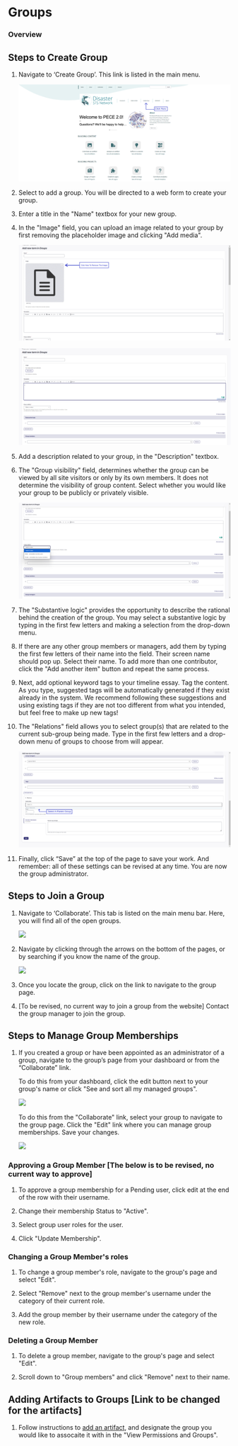 Groups
==========

### Overview

Steps to Create Group
--------------------------

1. Navigate to ‘Create Group’. This link is listed in the main menu.

    ![](media/group-1.png)

2. Select to add a group. You will be directed to a web form to create your group.

3. Enter a title in the "Name" textbox for your new group.

4. In the "Image" field, you can upload an image related to your group by first removing the placeholder image and clicking "Add media".

    ![](media/group-2.png)

    ![](media/group-3.png)

5. Add a description related to your group, in the "Description" textbox.

6. The "Group visibility" field, determines whether the group can be viewed by all site visitors or only by its own members. 
It does not determine the visibility of group content. Select whether you would like your group to be publicly or privately visible.

    ![](media/group-4.png)

7. The "Substantive logic" provides the opportunity to describe the rational behind the creation of the group. 
You may select a substantive logic by typing in the first few letters and making a selection from the drop-down menu.

8. If there are any other group members or managers, add them by typing the first few letters of their name into the field. 
Their screen name should pop up. Select their name. To add more than one contributor, click the "Add another item" button and repeat the same process.

9. Next, add optional keyword tags to your timeline essay. Tag the content. As you type, suggested tags will be automatically generated if they exist already in the system. 
We recommend following these suggestions and using existing tags if they are not too different from what you intended, but feel free to make up new tags!

10. The "Relations" field allows you to select group(s) that are related to the current sub-group being made. 
Type in the first few letters and a drop-down menu of groups to choose from will appear.

    ![](media/group-5.png)

11. Finally, click “Save” at the top of the page to save your work. 
And remember: all of these settings can be revised at any time. You are now the group administrator.


Steps to Join a Group
--------------------------

1. Navigate to ‘Collaborate’. This tab is listed on the main menu bar.
Here, you will find all of the open groups.

    ![](media/group-6)

2. Navigate by clicking through the arrows on the bottom of the pages, or by searching if you know the
name of the group.

    ![](media/group-7)

3. Once you locate the group, click on the link to navigate to the group page.

4. [To be revised, no current way to join a group from the website] 
Contact the group manager to join the group.

Steps to Manage Group Memberships 
--------------------------

1. If you created a group or have been appointed as an administrator of a
group, navigate to the group’s page from your dashboard or from the “Collaborate” link.

    To do this from your dashboard, click the edit button next to your group's name or click "See and sort all my managed groups".

    ![](media/group-8)

    To do this from the "Collaborate" link, select your group to navigate to the group page. Click the "Edit" link where you can manage group memberships. Save your changes.

    ![](media/group-9)


### Approving a Group Member [The below is to be revised, no current way to approve]

1. To approve a group membership for a Pending user, click edit at the end of the row with their username.

2. Change their membership Status to "Active".

3. Select group user roles for the user.

4. Click "Update Membership".

### Changing a Group Member's roles 

1. To change a group member's role, navigate to the group's page and select "Edit".

2. Select "Remove" next to the group member's username under the category of their current role.

3. Add the group member by their username under the category of the new role.

### Deleting a Group Member

1. To delete a group member, navigate to the group's page and select "Edit".

2. Scroll down to "Group members" and click "Remove" next to their name.


Adding Artifacts to Groups [Link to be changed for the artifacts]
-----------------------------------------

1. Follow instructions to [add an artifact](../artifacts), and designate the group you would like to assocaite it with in the "View Permissions and Groups".


